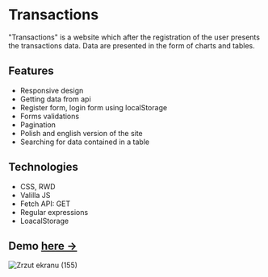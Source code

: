 # Transactions

"Transactions" is a website which after the registration of the user presents the transactions data. Data are presented in the form of charts and tables.

## Features
* Responsive design
* Getting data from api
* Register form, login form using localStorage
* Forms validations 
* Pagination 
* Polish and english version of the site
* Searching for data contained in a table 

## Technologies  
* CSS, RWD 
* Valilla JS
* Fetch API: GET
* Regular expressions
* LoacalStorage

## Demo <a href="https://transactions.pages.dev/">here -></a>
![Zrzut ekranu (155)](https://user-images.githubusercontent.com/96065197/213931741-829dd277-ba1e-4fef-8003-ef904c4c5eb2.png)
